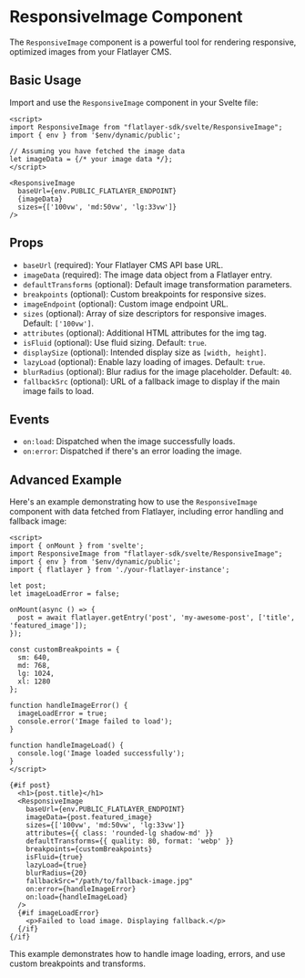 # ResponsiveImage Component

The `ResponsiveImage` component is a powerful tool for rendering responsive, optimized images from your Flatlayer CMS.

## Basic Usage

Import and use the `ResponsiveImage` component in your Svelte file:

```svelte
<script>
import ResponsiveImage from "flatlayer-sdk/svelte/ResponsiveImage";
import { env } from '$env/dynamic/public';

// Assuming you have fetched the image data
let imageData = {/* your image data */};
</script>

<ResponsiveImage
  baseUrl={env.PUBLIC_FLATLAYER_ENDPOINT}
  {imageData}
  sizes={['100vw', 'md:50vw', 'lg:33vw']}
/>
```

## Props

- `baseUrl` (required): Your Flatlayer CMS API base URL.
- `imageData` (required): The image data object from a Flatlayer entry.
- `defaultTransforms` (optional): Default image transformation parameters.
- `breakpoints` (optional): Custom breakpoints for responsive sizes.
- `imageEndpoint` (optional): Custom image endpoint URL.
- `sizes` (optional): Array of size descriptors for responsive images. Default: `['100vw']`.
- `attributes` (optional): Additional HTML attributes for the img tag.
- `isFluid` (optional): Use fluid sizing. Default: `true`.
- `displaySize` (optional): Intended display size as `[width, height]`.
- `lazyLoad` (optional): Enable lazy loading of images. Default: `true`.
- `blurRadius` (optional): Blur radius for the image placeholder. Default: `40`.
- `fallbackSrc` (optional): URL of a fallback image to display if the main image fails to load.

## Events

- `on:load`: Dispatched when the image successfully loads.
- `on:error`: Dispatched if there's an error loading the image.

## Advanced Example

Here's an example demonstrating how to use the `ResponsiveImage` component with data fetched from Flatlayer, including error handling and fallback image:

```svelte
<script>
import { onMount } from 'svelte';
import ResponsiveImage from "flatlayer-sdk/svelte/ResponsiveImage";
import { env } from '$env/dynamic/public';
import { flatlayer } from './your-flatlayer-instance';

let post;
let imageLoadError = false;

onMount(async () => {
  post = await flatlayer.getEntry('post', 'my-awesome-post', ['title', 'featured_image']);
});

const customBreakpoints = {
  sm: 640,
  md: 768,
  lg: 1024,
  xl: 1280
};

function handleImageError() {
  imageLoadError = true;
  console.error('Image failed to load');
}

function handleImageLoad() {
  console.log('Image loaded successfully');
}
</script>

{#if post}
  <h1>{post.title}</h1>
  <ResponsiveImage
    baseUrl={env.PUBLIC_FLATLAYER_ENDPOINT}
    imageData={post.featured_image}
    sizes={['100vw', 'md:50vw', 'lg:33vw']}
    attributes={{ class: 'rounded-lg shadow-md' }}
    defaultTransforms={{ quality: 80, format: 'webp' }}
    breakpoints={customBreakpoints}
    isFluid={true}
    lazyLoad={true}
    blurRadius={20}
    fallbackSrc="/path/to/fallback-image.jpg"
    on:error={handleImageError}
    on:load={handleImageLoad}
  />
  {#if imageLoadError}
    <p>Failed to load image. Displaying fallback.</p>
  {/if}
{/if}
```

This example demonstrates how to handle image loading, errors, and use custom breakpoints and transforms.